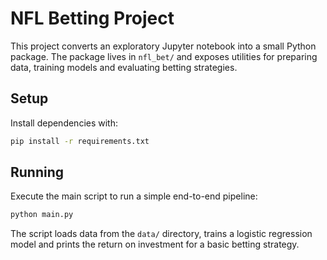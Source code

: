 # NFL Betting Project

This project converts an exploratory Jupyter notebook into a small Python package.
The package lives in `nfl_bet/` and exposes utilities for preparing data, training
models and evaluating betting strategies.

## Setup

Install dependencies with:

```bash
pip install -r requirements.txt
```

## Running

Execute the main script to run a simple end-to-end pipeline:

```bash
python main.py
```

The script loads data from the `data/` directory, trains a logistic regression
model and prints the return on investment for a basic betting strategy.

